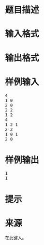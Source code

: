 

# 题目描述



# 输入格式



# 输出格式



# 样例输入


<pre>4
1 0
2 0
2 2
1 2
4
1 2 1
2 2
1 0 1
2 0
</pre>

# 样例输出


<pre>1
1
</pre>

# 提示



# 来源


<p>
在此键入。
</p>
